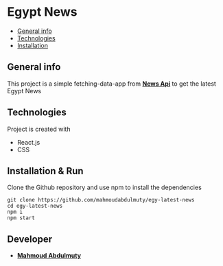 # Egypt News
* [General info](general-info)
* [Technologies](technologies)
* [Installation](Installation)

## General info
This project is a simple fetching-data-app from **[News Api](https://newsapi.org/)** to get the latest Egypt News
	
## Technologies
Project is created with
* React.js
* CSS
	
## Installation & Run

Clone the Github repository and use npm to install the dependencies

```
git clone https://github.com/mahmoudabdulmuty/egy-latest-news
cd egy-latest-news
npm i
npm start
```

## Developer 
* **[Mahmoud Abdulmuty](https://www.linkedin.com/in/mahmoud-abdulmuty/)**
